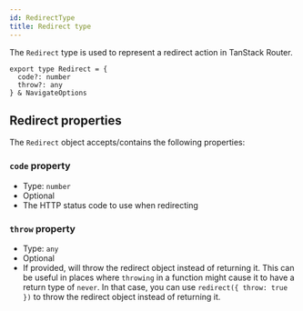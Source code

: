 ```yaml
---
id: RedirectType
title: Redirect type
---
```


The `Redirect` type is used to represent a redirect action in TanStack Router.

```tsx
export type Redirect = {
  code?: number
  throw?: any
} & NavigateOptions
```

## Redirect properties

The `Redirect` object accepts/contains the following properties:

### `code` property

- Type: `number`
- Optional
- The HTTP status code to use when redirecting

### `throw` property

- Type: `any`
- Optional
- If provided, will throw the redirect object instead of returning it. This can be useful in places where `throwing` in a function might cause it to have a return type of `never`. In that case, you can use `redirect({ throw: true })` to throw the redirect object instead of returning it.
